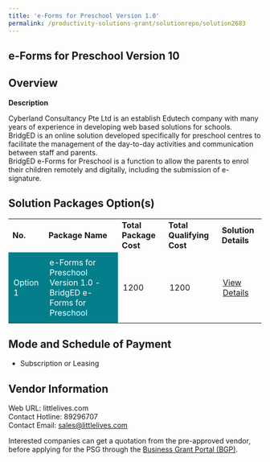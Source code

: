 ```yaml
---
title: 'e-Forms for Preschool Version 1.0'
permalink: /productivity-solutions-grant/solutionrepo/solution2683
---
```


## e-Forms for Preschool Version 10

## Overview

**Description**

Cyberland Consultancy Pte Ltd is an establish Edutech company with many years of experience in developing web based solutions for schools.  
BridgED is an online solution developed specifically for preschool centres to facilitate the management of the day-to-day activities and communication between staff and parents.  
BridgED e-Forms for Preschool is a function to allow the parents to enrol their children remotely and digitally, including the submission of e-signature.

## Solution Packages Option(s)

<table>
<tr>
<td><b>No.</b></td>
<td><b>Package Name</b></td>
<td><b>Total Package Cost</b></td>
<td><b>Total Qualifying Cost</b></td>
<td><b>Solution Details</b></td>
</tr>
<tr>
<td style='padding: 10px; background-color: #037E8A; color: #FFFFFF;'>Option 1</td>
<td style='padding: 10px; background-color: #037E8A; color: #FFFFFF;'>e-Forms for Preschool Version 1.0 - BridgED e-Forms for Preschool </td>
<td style='padding: 10px;'>1200</td>
<td style='padding: 10px;'>1200</td>
<td style='padding: 10px;'><a href='https://www.gobusiness.gov.sg/images/psg/Cyberland_E-Forms_20210410_Desensitised_Annex_3.pdf' target='_blank'>View Details</a></td>
</tr>
</table>

## Mode and Schedule of Payment

 - Subscription or Leasing

## Vendor Information

 Web URL: littlelives.com <br>Contact Hotline: 89296707 <br>Contact Email: sales@littlelives.com <br>

Interested companies can get a quotation from the pre-approved vendor, before applying for the PSG through the <a href='https://www.businessgrants.gov.sg/' target='_blank' rel='noopener'>Business Grant Portal (BGP)</a>.

<script src="/jquery/resize-tables.js"></script>
